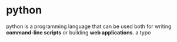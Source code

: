 # python

python is a programming language that can be used both for writing **command-line scripts** or building **web applications**.
a typo